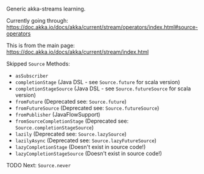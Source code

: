 Generic akka-streams learning.

Currently going through: https://doc.akka.io/docs/akka/current/stream/operators/index.html#source-operators

This is from the main page: https://doc.akka.io/docs/akka/current/stream/index.html


Skipped `Source` Methods:

- `asSubscriber`
- `completionStage` (Java DSL - see `Source.future` for scala version)
- `completionStageSource` (Java DSL - see `Source.futureSource` for scala version)
- `fromFuture` (Deprecated see: `Source.future`)
- `fromFutureSource` (Deprecated see: `Source.futureSource`)
- `fromPublisher` (JavaFlowSupport)
- `fromSourceCompletionStage` (Deprecated see: `Source.completionStageSource`)
- `lazily` (Deprecated see: `Source.lazySource`)
- `lazilyAsync` (Deprecated see: `Source.lazyFutureSource`)
- `lazyCompletionStage` (Doesn't exist in source code!)
- `lazyCompletionStageSource` (Doesn't exist in source code!)

TODO Next: `Source.never`


